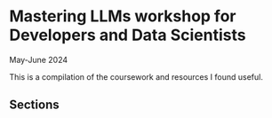 # Mastering LLMs workshop for Developers and Data Scientists

May-June 2024

This is a compilation of the coursework and resources I found useful.

## Sections

